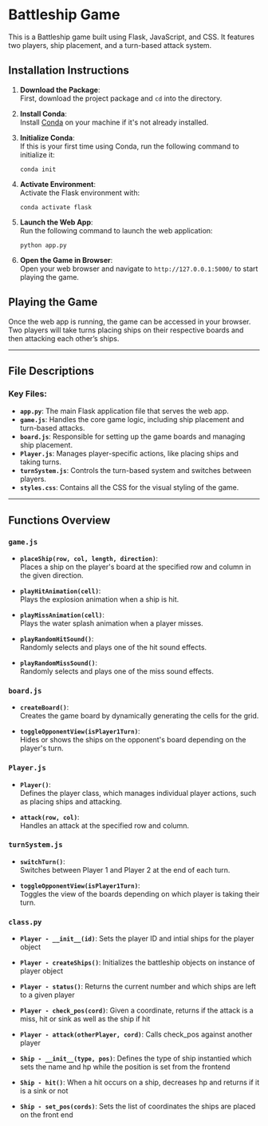 
# Battleship Game

This is a Battleship game built using Flask, JavaScript, and CSS. It features two players, ship placement, and a turn-based attack system.

## Installation Instructions

1. **Download the Package**:  
   First, download the project package and `cd` into the directory.

2. **Install Conda**:  
   Install [Conda](https://docs.conda.io/en/latest/miniconda.html) on your machine if it's not already installed.

3. **Initialize Conda**:  
   If this is your first time using Conda, run the following command to initialize it:  
   ```
   conda init
   ```

4. **Activate Environment**:  
   Activate the Flask environment with:  
   ```
   conda activate flask
   ```

5. **Launch the Web App**:  
   Run the following command to launch the web application:  
   ```
   python app.py
   ```

6. **Open the Game in Browser**:  
   Open your web browser and navigate to `http://127.0.0.1:5000/` to start playing the game.

## Playing the Game
Once the web app is running, the game can be accessed in your browser. Two players will take turns placing ships on their respective boards and then attacking each other’s ships.

---

## File Descriptions

### Key Files:
- **`app.py`**: The main Flask application file that serves the web app.
- **`game.js`**: Handles the core game logic, including ship placement and turn-based attacks.
- **`board.js`**: Responsible for setting up the game boards and managing ship placement.
- **`Player.js`**: Manages player-specific actions, like placing ships and taking turns.
- **`turnSystem.js`**: Controls the turn-based system and switches between players.
- **`styles.css`**: Contains all the CSS for the visual styling of the game.

---

## Functions Overview

### `game.js`
- **`placeShip(row, col, length, direction)`**:  
  Places a ship on the player's board at the specified row and column in the given direction.
  
- **`playHitAnimation(cell)`**:  
  Plays the explosion animation when a ship is hit.

- **`playMissAnimation(cell)`**:  
  Plays the water splash animation when a player misses.

- **`playRandomHitSound()`**:  
  Randomly selects and plays one of the hit sound effects.

- **`playRandomMissSound()`**:  
  Randomly selects and plays one of the miss sound effects.

### `board.js`
- **`createBoard()`**:  
  Creates the game board by dynamically generating the cells for the grid.

- **`toggleOpponentView(isPlayer1Turn)`**:  
  Hides or shows the ships on the opponent's board depending on the player's turn.

### `Player.js`
- **`Player()`**:  
  Defines the player class, which manages individual player actions, such as placing ships and attacking.

- **`attack(row, col)`**:  
  Handles an attack at the specified row and column.

### `turnSystem.js`
- **`switchTurn()`**:  
  Switches between Player 1 and Player 2 at the end of each turn.

- **`toggleOpponentView(isPlayer1Turn)`**:  
  Toggles the view of the boards depending on which player is taking their turn.

### `class.py`
- **`Player - __init__(id)`**:
  Sets the player ID and intial ships for the player object

- **`Player - createShips()`**:
  Initializes the battleship objects on instance of player object

- **`Player - status()`**:
  Returns the current number and which ships are left to a given player

- **`Player - check_pos(cord)`**:
  Given a coordinate, returns if the attack is a miss, hit or sink as well as the ship if hit

- **`Player - attack(otherPlayer, cord)`**:
  Calls check_pos against another player

- **`Ship - __init__(type, pos)`**:
  Defines the type of ship instantied which sets the name and hp while the position is set from the frontend

- **`Ship - hit()`**:
  When a hit occurs on a ship, decreases hp and returns if it is a sink or not

- **`Ship - set_pos(cords)`**:
  Sets the list of coordinates the ships are placed on the front end
